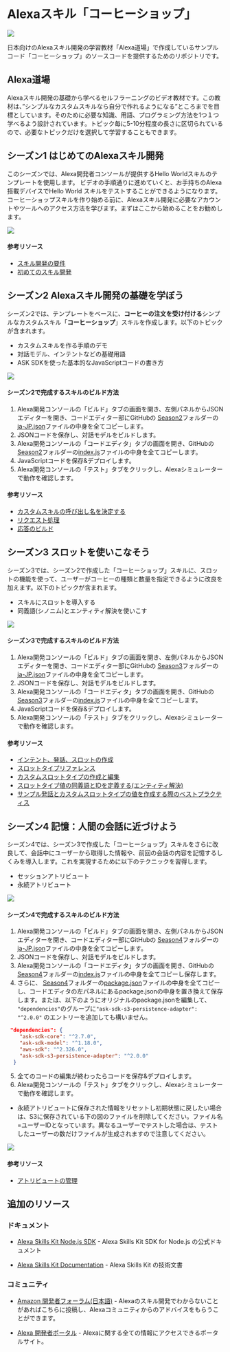 # Alexaスキル「コーヒーショップ」

<img src="https://m.media-amazon.com/images/G/01/mobile-apps/dex/alexa/alexa-skills-kit/tutorials/quiz-game/header._TTH_.png" />

日本向けのAlexaスキル開発の学習教材「Alexa道場」で作成しているサンプルコード「コーヒーショップ」のソースコードを提供するためのリポジトリです。

## Alexa道場
Alexaスキル開発の基礎から学べるセルフラーニングのビデオ教材です。この教材は、”シンプルなカスタムスキルなら自分で作れるようになる”ところまでを目標としています。そのために必要な知識、用語、プログラミング方法を1つ１つ学べるよう設計されています。トピック毎に5-10分程度の長さに区切られているので、必要なトピックだけを選択して学習することもできます。

## シーズン1 はじめてのAlexaスキル開発

このシーズンでは、Alexa開発者コンソールが提供するHello Worldスキルのテンプレートを使用します。
ビデオの手順通りに進めていくと、お手持ちのAlexa搭載デバイスでHello World スキルをテストすることができるようになります。コーヒーショップスキルを作り始める前に、Alexaスキル開発に必要なアカウントやツールへのアクセス方法を学びます。まずはここから始めることをお勧めします。

[![](./instructions/S1_guidance.jpg)](https://www.youtube.com/playlist?list=PLan9XPu5-9zzR7dDKOO_bdrMT5ppbjm1S)

#### 参考リソース

 * [スキル開発の要件](https://developer.amazon.com/ja-JP/docs/alexa/ask-overviews/requirements-to-build-a-skill.html)
 * [初めてのスキル開発](https://developer.amazon.com/ja-JP/docs/alexa/alexa-skills-kit-sdk-for-nodejs/develop-your-first-skill.html)  


## シーズン2 Alexaスキル開発の基礎を学ぼう

シーズン2では、テンプレートをベースに、**コーヒーの注文を受け付ける**シンプルなカスタムスキル「**コーヒーショップ**」スキルを作成します。以下のトピックが含まれます。

- カスタムスキルを作る手順のデモ
- 対話モデル、インテントなどの基礎用語
- ASK SDKを使った基本的なJavaScriptコードの書き方

[![](./instructions/S2_guidance.jpg)](https://www.youtube.com/watch?v=9BaBTmwqRcU&list=PLan9XPu5-9zx-p7tJrjPAlMFvyELIck6t)

#### シーズン2で完成するスキルのビルド方法
1. Alexa開発コンソールの「ビルド」タブの画面を開き、左側パネルからJSONエディターを開き、コードエディター部にGitHubの [Season2](./Season2)フォルダーの[ja-JP.json](./Season2/ja-JP.json)ファイルの中身を全てコピーします。
2. JSONコードを保存し、対話モデルをビルドします。
3. Alexa開発コンソールの「コードエディタ」タブの画面を開き、GitHubの [Season2](./Season2)フォルダーの[index.js](./Season2/index.js)ファイルの中身を全てコピーします。
4. JavaScriptコードを保存&デプロイします。
5. Alexa開発コンソールの「テスト」タブをクリックし、Alexaシミュレーターで動作を確認します。

#### 参考リソース

* [カスタムスキルの呼び出し名を決定する](https://developer.amazon.com/ja-JP/docs/alexa/custom-skills/choose-the-invocation-name-for-a-custom-skill.html)
* [リクエスト処理](https://developer.amazon.com/ja-JP/docs/alexa/alexa-skills-kit-sdk-for-nodejs/handle-requests.html)
* [応答のビルド](https://developer.amazon.com/ja-JP/docs/alexa/alexa-skills-kit-sdk-for-nodejs/build-responses.html)


## シーズン3 スロットを使いこなそう

シーズン3では、シーズン2で作成した「コーヒーショップ」スキルに、スロットの機能を使って、ユーザーがコーヒーの種類と数量を指定できるように改良を加えます。以下のトピックが含まれます。

- スキルにスロットを導入する
- 同義語(シノニム)とエンティティ解決を使いこす

[![](./instructions/S3_guidance.jpg)](https://www.youtube.com/watch?v=uO3CWILZA0c&list=PLan9XPu5-9zwvLFiCZngEgL5Ba0n83gb8)

#### シーズン3で完成するスキルのビルド方法
1. Alexa開発コンソールの「ビルド」タブの画面を開き、左側パネルからJSONエディターを開き、コードエディター部にGitHubの [Season3](./Season3)フォルダーの[ja-JP.json](./Season3/ja-JP.json)ファイルの中身を全てコピーします。
2. JSONコードを保存し、対話モデルをビルドします。
3. Alexa開発コンソールの「コードエディタ」タブの画面を開き、GitHubの [Season3](./Season3)フォルダーの[index.js](./Season3/index.js)ファイルの中身を全てコピーします。
4. JavaScriptコードを保存&デプロイします。
5. Alexa開発コンソールの「テスト」タブをクリックし、Alexaシミュレーターで動作を確認します。

#### 参考リソース

* [インテント、発話、スロットの作成](https://developer.amazon.com/ja-JP/docs/alexa/custom-skills/create-intents-utterances-and-slots.html)
* [スロットタイプリファレンス](https://developer.amazon.com/ja-JP/docs/alexa/custom-skills/slot-type-reference.html)
* [カスタムスロットタイプの作成と編集](https://developer.amazon.com/ja-JP/docs/alexa/custom-skills/create-and-edit-custom-slot-types.html)
* [スロットタイプ値の同義語とIDを定義する(エンティティ解決)](https://developer.amazon.com/ja-JP/docs/alexa/custom-skills/define-synonyms-and-ids-for-slot-type-values-entity-resolution.html)
* [サンプル発話とカスタムスロットタイプの値を作成する際のベストプラクティス](https://developer.amazon.com/ja-JP/docs/alexa/custom-skills/best-practices-for-sample-utterances-and-custom-slot-type-values.html)


## シーズン4 記憶：人間の会話に近づけよう

シーズン4では、シーズン3で作成した「コーヒーショップ」スキルをさらに改良して、会話中にユーザーから取得した情報や、前回の会話の内容を記憶するしくみを導入します。これを実現するために以下のテクニックを習得します。

- セッションアトリビュート
- 永続アトリビュート

[![](./instructions/S3_guidance.jpg)](https://www.youtube.com/watch?v=uO3CWILZA0c&list=PLan9XPu5-9zwvLFiCZngEgL5Ba0n83gb8)

#### シーズン4で完成するスキルのビルド方法
1. Alexa開発コンソールの「ビルド」タブの画面を開き、左側パネルからJSONエディターを開き、コードエディター部にGitHubの [Season4](./Season4)フォルダーの[ja-JP.json](./Season4/ja-JP.json)ファイルの中身を全てコピーします。
2. JSONコードを保存し、対話モデルをビルドします。
3. Alexa開発コンソールの「コードエディタ」タブの画面を開き、GitHubの [Season4](./Season4)フォルダーの[index.js](./Season4/index.js)ファイルの中身を全てコピーし保存します。
4. さらに、 [Season4](./Season4)フォルダーの[package.json](./Season4/package.json)ファイルの中身を全てコピーし、コードエディタの左パネルにあるpackage.jsonの中身を置き換えて保存します。または、以下のようにオリジナルのpackage.jsonを編集して、` "dependencies"`のグループに`"ask-sdk-s3-persistence-adapter": "^2.0.0"` のエントリーを追加しても構いません。

```package.json
 "dependencies": {
    "ask-sdk-core": "^2.7.0",
    "ask-sdk-model": "^1.18.0",
    "aws-sdk": "^2.326.0",
    "ask-sdk-s3-persistence-adapter": "^2.0.0"
  }
```

5. 全てのコードの編集が終わったらコードを保存&デプロイします。
6. Alexa開発コンソールの「テスト」タブをクリックし、Alexaシミュレーターで動作を確認します。

- 永続アトリビュートに保存された情報をリセットし初期状態に戻したい場合は、S3に保存されている下の図のファイルを削除してください。ファイル名=ユーザーIDとなっています。異なるユーザーでテストした場合は、テストしたユーザーの数だけファイルが生成されますので注意してください。

 ![](./instructions/reset_persistent_attribute.png)

#### 参考リソース
* [アトリビュートの管理](https://developer.amazon.com/ja-JP/docs/alexa/alexa-skills-kit-sdk-for-nodejs/manage-attributes.html)


## 追加のリソース

### ドキュメント

* [Alexa Skills Kit Node.js SDK](https://www.npmjs.com/package/ask-sdk) - Alexa Skills Kit SDK for Node.js の公式ドキュメント

*  [Alexa Skills Kit Documentation](https://developer.amazon.com/docs/ask-overviews/build-skills-with-the-alexa-skills-kit.html) - Alexa Skills Kit の技術文書

### コミュニティ
* [Amazon 開発者フォーラム(日本語)](https://forums.developer.amazon.com/spaces/293/index.html) - Alexaのスキル開発でわからないことがあればこちらに投稿し、Alexaコミュニティからのアドバイスをもらうことができます。

* [Alexa 開発者ポータル](https://alexa.design) - Alexaに関する全ての情報にアクセスできるポータルサイト。


